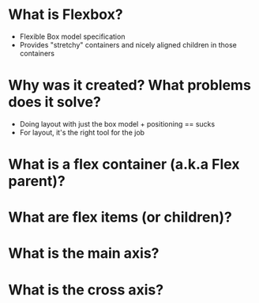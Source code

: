 
# What is Flexbox?

- Flexible Box model specification
- Provides "stretchy" containers and nicely aligned children in those containers

# Why was it created? What problems does it solve?

- Doing layout with just the box model + positioning == sucks
- For layout, it's the right tool for the job

# What is a flex container (a.k.a Flex parent)?



# What are flex items (or children)?

# What is the main axis?

# What is the cross axis?

